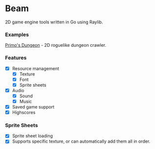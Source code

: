 # Beam
2D game engine tools written in Go using Raylib.


### Examples
[Primo's Dungeon](https://github.com/ztkent/primos-dungeon) - 2D roguelike dungeon crawler.

### Features
- [x] Resource management
  - [x] Texture
  - [x] Font
  - [x] Sprite sheets
- [x] Audio
  - [x] Sound
  - [x] Music
- [x] Saved game support
- [x] Highscores

### Sprite Sheets
- [x] Sprite sheet loading
- [x] Supports specific texture, or can automatically add them all in order.
